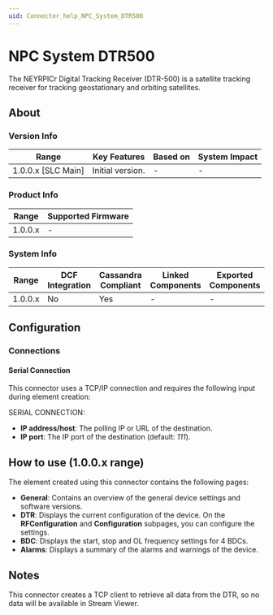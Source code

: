 ```yaml
---
uid: Connector_help_NPC_System_DTR500
---
```


# NPC System DTR500

The NEYRPICr Digital Tracking Receiver (DTR-500) is a satellite tracking receiver for tracking geostationary and orbiting satellites.

## About

### Version Info

| Range                | Key Features     | Based on     | System Impact     |
|----------------------|------------------|--------------|-------------------|
| 1.0.0.x \[SLC Main\] | Initial version. | \-           | \-                |

### Product Info

| Range     | Supported Firmware     |
|-----------|------------------------|
| 1.0.0.x   | \-                     |

### System Info

| Range     | DCF Integration     | Cassandra Compliant     | Linked Components     | Exported Components     |
|-----------|---------------------|-------------------------|-----------------------|-------------------------|
| 1.0.0.x   | No                  | Yes                     | \-                    | \-                      |

## Configuration

### Connections

#### Serial Connection

This connector uses a TCP/IP connection and requires the following input during element creation:

SERIAL CONNECTION:

- **IP address/host**: The polling IP or URL of the destination.
- **IP port**: The IP port of the destination (default: *111*).

## How to use (1.0.0.x range)

The element created using this connector contains the following pages:

- **General**: Contains an overview of the general device settings and software versions.
- **DTR**: Displays the current configuration of the device. On the **RFConfiguration** and **Configuration** subpages, you can configure the settings.
- **BDC**: Displays the start, stop and OL frequency settings for 4 BDCs.
- **Alarms**: Displays a summary of the alarms and warnings of the device.

## Notes

This connector creates a TCP client to retrieve all data from the DTR, so no data will be available in Stream Viewer.
